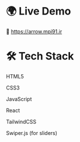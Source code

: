 # 🌍 Live Demo
🔗 https://arrow.mpi91.ir

# 🛠 Tech Stack
HTML5

CSS3

JavaScript

React

TailwindCSS

Swiper.js (for sliders)

